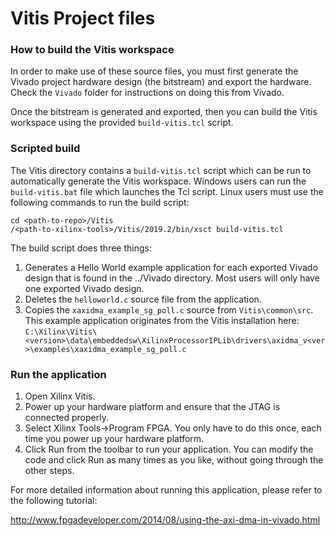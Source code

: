 Vitis Project files
===================

### How to build the Vitis workspace

In order to make use of these source files, you must first generate
the Vivado project hardware design (the bitstream) and export the hardware.
Check the `Vivado` folder for instructions on doing this from Vivado.

Once the bitstream is generated and exported, then you can build the
Vitis workspace using the provided `build-vitis.tcl` script.

### Scripted build

The Vitis directory contains a `build-vitis.tcl` script which can be run to automatically
generate the Vitis workspace. Windows users can run the `build-vitis.bat` file which
launches the Tcl script. Linux users must use the following commands to run the build
script:
```
cd <path-to-repo>/Vitis
/<path-to-xilinx-tools>/Vitis/2019.2/bin/xsct build-vitis.tcl
```

The build script does three things:

1. Generates a Hello World example application for each exported Vivado design
that is found in the ../Vivado directory. Most users will only have one exported
Vivado design.
2. Deletes the `helloworld.c` source file from the application.
3. Copies the `xaxidma_example_sg_poll.c` source from `Vitis\common\src`.
This example application originates from the Vitis installation here:
`C:\Xilinx\Vitis\<version>\data\embeddedsw\XilinxProcessorIPLib\drivers\axidma_v<ver>\examples\xaxidma_example_sg_poll.c`

### Run the application

1. Open Xilinx Vitis.
2. Power up your hardware platform and ensure that the JTAG is
connected properly.
3. Select Xilinx Tools->Program FPGA. You only have to do this
once, each time you power up your hardware platform.
4. Click Run from the toolbar to run your application. You can modify the code
and click Run as many times as you like, without going through
the other steps.

For more detailed information about running this application, please refer to the following tutorial:

http://www.fpgadeveloper.com/2014/08/using-the-axi-dma-in-vivado.html
